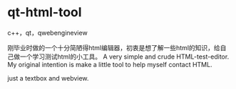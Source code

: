 # qt-html-tool
c++，qt，qwebengineview

刚毕业时做的一个十分简陋得html编辑器，初衷是想了解一些html的知识，给自己做一个学习测试html的小工具。
A very simple and crude HTML-test-editor. My original intention is make a little tool to help myself contact HTML.

just a textbox and webview.

